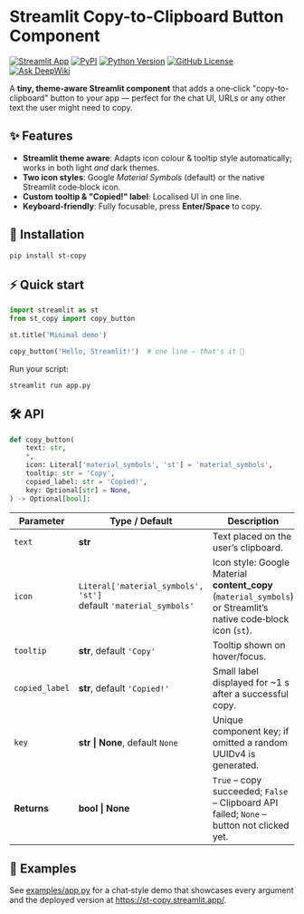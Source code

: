 # Streamlit Copy-to-Clipboard Button Component

[![Streamlit App](https://static.streamlit.io/badges/streamlit_badge_black_red.svg)](https://st-copy.streamlit.app/) [![PyPI](https://img.shields.io/pypi/v/st-copy.svg)](https://pypi.org/project/st-copy/) [![Python Version](https://img.shields.io/python/required-version-toml?tomlFilePath=https%3A%2F%2Fraw.githubusercontent.com%2Falex-feel%2Fst-copy%2Frefs%2Fheads%2Fmain%2Fpyproject.toml)](https://github.com/alex-feel/st-copy/blob/main/pyproject.toml) [![GitHub License](https://img.shields.io/github/license/alex-feel/st-copy)](https://github.com/alex-feel/st-copy/blob/main/LICENSE) [![Ask DeepWiki](https://deepwiki.com/badge.svg)](https://deepwiki.com/alex-feel/st-copy)

A **tiny, theme‑aware Streamlit component** that adds a one‑click "copy-to-clipboard" button to your app — perfect for the chat UI, URLs or any other text the user might need to copy.

## ✨ Features
- **Streamlit theme aware**: Adapts icon colour & tooltip style automatically; works in both light _and_ dark themes.
- **Two icon styles**: Google *Material Symbols* (default) or the native Streamlit code‑block icon.
- **Custom tooltip & "Copied!" label**: Localised UI in one line.
- **Keyboard‑friendly**: Fully focusable, press **Enter/Space** to copy.

## 🔧 Installation

```bash
pip install st-copy
````

## ⚡ Quick start

```python
import streamlit as st
from st_copy import copy_button

st.title('Minimal demo')

copy_button('Hello, Streamlit!')  # one line – that's it 🎉
```

Run your script:

```
streamlit run app.py
```

## 🛠 API

```python
def copy_button(
    text: str,
    *,
    icon: Literal['material_symbols', 'st'] = 'material_symbols',
    tooltip: str = 'Copy',
    copied_label: str = 'Copied!',
    key: Optional[str] = None,
) -> Optional[bool]:
```

| Parameter      | Type / Default                                                      | Description                                                                                                      |
| -------------- | ------------------------------------------------------------------- |------------------------------------------------------------------------------------------------------------------|
| `text`         | **str**                                                             | Text placed on the user’s clipboard.                                                                             |
| `icon`         | `Literal['material_symbols', 'st']`<br>default `'material_symbols'` | Icon style: Google Material **content\_copy** (`material_symbols`) or Streamlit’s native code‑block icon (`st`). |
| `tooltip`      | **str**, default `'Copy'`                                           | Tooltip shown on hover/focus.                                                                                    |
| `copied_label` | **str**, default `'Copied!'`                                        | Small label displayed for ~1 s after a successful copy.                                                          |
| `key`          | **str \| None**, default `None`                                     | Unique component key; if omitted a random UUIDv4 is generated.                                                   |
| **Returns**    | **bool \| None**                                                    | `True` – copy succeeded; `False` – Clipboard API failed; `None` – button not clicked yet.                        |

## 🎨 Examples

See [examples/app.py](./examples/app.py) for a chat‑style demo that showcases every argument and the deployed version at https://st-copy.streamlit.app/.

